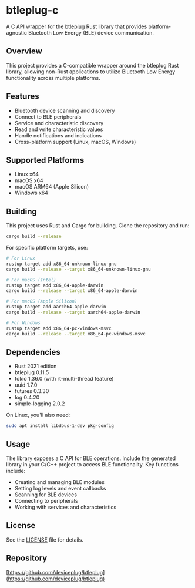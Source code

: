 # btleplug-c
[](https://github.com/deviceplug/btleplug/actions/workflows/rust.yml)
A C API wrapper for the [btleplug](https://github.com/deviceplug/btleplug) Rust library that provides platform-agnostic Bluetooth Low Energy (BLE) device communication.
## Overview
This project provides a C-compatible wrapper around the btleplug Rust library, allowing non-Rust applications to utilize Bluetooth Low Energy functionality across multiple platforms.
## Features
- Bluetooth device scanning and discovery
- Connect to BLE peripherals
- Service and characteristic discovery
- Read and write characteristic values
- Handle notifications and indications
- Cross-platform support (Linux, macOS, Windows)

## Supported Platforms
- Linux x64
- macOS x64
- macOS ARM64 (Apple Silicon)
- Windows x64

## Building
This project uses Rust and Cargo for building. Clone the repository and run:
``` bash
cargo build --release
```
For specific platform targets, use:
``` bash
# For Linux
rustup target add x86_64-unknown-linux-gnu
cargo build --release --target x86_64-unknown-linux-gnu

# For macOS (Intel)
rustup target add x86_64-apple-darwin
cargo build --release --target x86_64-apple-darwin

# For macOS (Apple Silicon)
rustup target add aarch64-apple-darwin
cargo build --release --target aarch64-apple-darwin

# For Windows
rustup target add x86_64-pc-windows-msvc
cargo build --release --target x86_64-pc-windows-msvc
```
## Dependencies
- Rust 2021 edition
- btleplug 0.11.5
- tokio 1.36.0 (with rt-multi-thread feature)
- uuid 1.7.0
- futures 0.3.30
- log 0.4.20
- simple-logging 2.0.2

On Linux, you'll also need:
``` bash
sudo apt install libdbus-1-dev pkg-config
```
## Usage
The library exposes a C API for BLE operations. Include the generated library in your C/C++ project to access BLE functionality.
Key functions include:
- Creating and managing BLE modules
- Setting log levels and event callbacks
- Scanning for BLE devices
- Connecting to peripherals
- Working with services and characteristics

## License
See the [LICENSE](LICENSE) file for details.
## Repository
[https://github.com/deviceplug/btleplug](https://github.com/deviceplug/btleplug)
